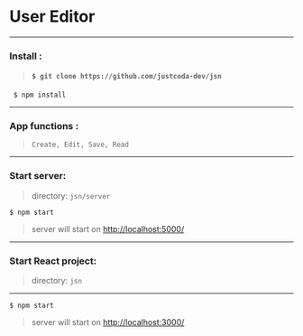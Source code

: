 # User Editor

***

### Install :

> #### `$ git clone https://github.com/justcoda-dev/jsn`

``` $ npm install```
***

### App functions :

> ```Create, Edit, Save, Read```
***

### Start server:

> directory: ```jsn/server```

```$ npm start```

> server will start on <http://localhost:5000/>
***

### Start React project:

> directory: ```jsn```
***

 ```$ npm start```

> server will start on <http://localhost:3000/>